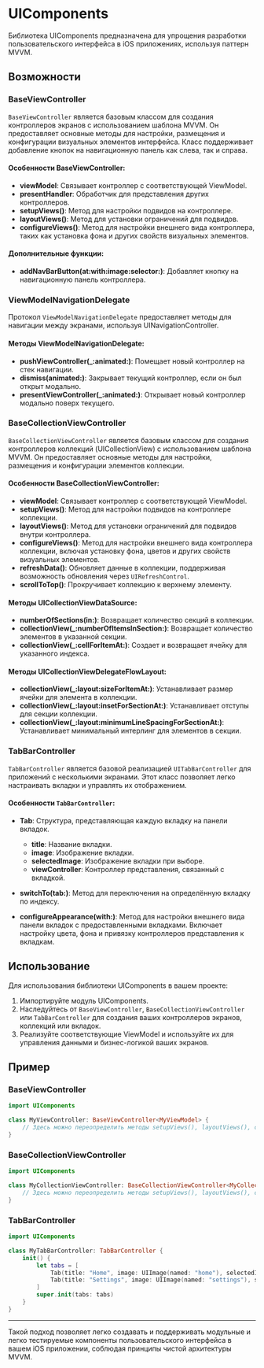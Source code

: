 # UIComponents

Библиотека UIComponents предназначена для упрощения разработки пользовательского интерфейса в iOS приложениях, используя паттерн MVVM.

## Возможности

### BaseViewController

`BaseViewController` является базовым классом для создания контроллеров экранов с использованием шаблона MVVM. Он предоставляет основные методы для настройки, размещения и конфигурации визуальных элементов интерфейса. Класс поддерживает добавление кнопок на навигационную панель как слева, так и справа.

#### Особенности BaseViewController:

- **viewModel**: Связывает контроллер с соответствующей ViewModel.
- **presentHandler**: Обработчик для представления других контроллеров.
- **setupViews()**: Метод для настройки подвидов на контроллере.
- **layoutViews()**: Метод для установки ограничений для подвидов.
- **configureViews()**: Метод для настройки внешнего вида контроллера, таких как установка фона и других свойств визуальных элементов.

#### Дополнительные функции:

- **addNavBarButton(at:with:image:selector:)**: Добавляет кнопку на навигационную панель контроллера.

### ViewModelNavigationDelegate

Протокол `ViewModelNavigationDelegate` предоставляет методы для навигации между экранами, используя UINavigationController.

#### Методы ViewModelNavigationDelegate:

- **pushViewController(_:animated:)**: Помещает новый контроллер на стек навигации.
- **dismiss(animated:)**: Закрывает текущий контроллер, если он был открыт модально.
- **presentViewController(_:animated:)**: Открывает новый контроллер модально поверх текущего.

### BaseCollectionViewController

`BaseCollectionViewController` является базовым классом для создания контроллеров коллекций (UICollectionView) с использованием шаблона MVVM. Он предоставляет основные методы для настройки, размещения и конфигурации элементов коллекции.

#### Особенности BaseCollectionViewController:

- **viewModel**: Связывает контроллер с соответствующей ViewModel.
- **setupViews()**: Метод для настройки подвидов на контроллере коллекции.
- **layoutViews()**: Метод для установки ограничений для подвидов внутри контроллера.
- **configureViews()**: Метод для настройки внешнего вида контроллера коллекции, включая установку фона, цветов и других свойств визуальных элементов.
- **refreshData()**: Обновляет данные в коллекции, поддерживая возможность обновления через `UIRefreshControl`.
- **scrollToTop()**: Прокручивает коллекцию к верхнему элементу.

#### Методы UICollectionViewDataSource:

- **numberOfSections(in:)**: Возвращает количество секций в коллекции.
- **collectionView(_:numberOfItemsInSection:)**: Возвращает количество элементов в указанной секции.
- **collectionView(_:cellForItemAt:)**: Создает и возвращает ячейку для указанного индекса.

#### Методы UICollectionViewDelegateFlowLayout:

- **collectionView(_:layout:sizeForItemAt:)**: Устанавливает размер ячейки для элемента в коллекции.
- **collectionView(_:layout:insetForSectionAt:)**: Устанавливает отступы для секции коллекции.
- **collectionView(_:layout:minimumLineSpacingForSectionAt:)**: Устанавливает минимальный интерлинг для элементов в секции.

### TabBarController

`TabBarController` является базовой реализацией `UITabBarController` для приложений с несколькими экранами. Этот класс позволяет легко настраивать вкладки и управлять их отображением.

#### Особенности `TabBarController`:

- **Tab**: Структура, представляющая каждую вкладку на панели вкладок.
  - **title**: Название вкладки.
  - **image**: Изображение вкладки.
  - **selectedImage**: Изображение вкладки при выборе.
  - **viewController**: Контроллер представления, связанный с вкладкой.

- **switchTo(tab:)**: Метод для переключения на определённую вкладку по индексу.

- **configureAppearance(with:)**: Метод для настройки внешнего вида панели вкладок с предоставленными вкладками. Включает настройку цвета, фона и привязку контроллеров представления к вкладкам.

## Использование

Для использования библиотеки UIComponents в вашем проекте:

1. Импортируйте модуль UIComponents.
2. Наследуйтесь от `BaseViewController`, `BaseCollectionViewController` или `TabBarController` для создания ваших контроллеров экранов, коллекций или вкладок.
3. Реализуйте соответствующие ViewModel и используйте их для управления данными и бизнес-логикой ваших экранов.

## Пример

### BaseViewController

```swift
import UIComponents

class MyViewController: BaseViewController<MyViewModel> {
    // Здесь можно переопределить методы setupViews(), layoutViews(), configureViews() по необходимости
}
```

### BaseCollectionViewController

```swift
import UIComponents

class MyCollectionViewController: BaseCollectionViewController<MyCollectionViewModel, MyCollectionViewCell> {
    // Здесь можно переопределить методы setupViews(), layoutViews(), configureViews() по необходимости
}
```

### TabBarController

```swift
import UIComponents

class MyTabBarController: TabBarController {
    init() {
        let tabs = [
            Tab(title: "Home", image: UIImage(named: "home"), selectedImage: UIImage(named: "home_selected"), viewController: HomeViewController()),
            Tab(title: "Settings", image: UIImage(named: "settings"), selectedImage: UIImage(named: "settings_selected"), viewController: SettingsViewController())
        ]
        super.init(tabs: tabs)
    }
}
```

---

Такой подход позволяет легко создавать и поддерживать модульные и легко тестируемые компоненты пользовательского интерфейса в вашем iOS приложении, соблюдая принципы чистой архитектуры MVVM.
